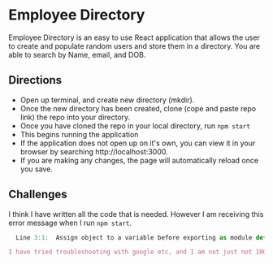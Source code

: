 # Employee Directory

Employee Directory is an easy to use React application that allows the user to create and populate random users and store them in a directory. You are able to search by Name, email, and DOB.

## Directions

- Open up terminal, and create new directory (mkdir).  
- Once the new directory has been created, clone (cope and paste repo link) the repo into your directory.
- Once you have cloned the repo in your local directory, run `npm start`
- This begins running the application
- If the application does not open up on it's own, you can view it in your browser by searching http://localhost:3000.
- If you are making any changes, the page will automatically reload once you save.

## Challenges

I think I have written all the code that is needed. However I am receiving this error message when I run `npm start`.

```src/utils/API.js
  Line 3:1:  Assign object to a variable before exporting as module default  import/no-anonymous-default-export```

I have tried troubleshooting with google etc, and I am not just not 100% sure on what is exactly that i need to fix. I have seen online, similar code written, and I am not sure what i am missing. The code is under Master branch in Github, not main. 